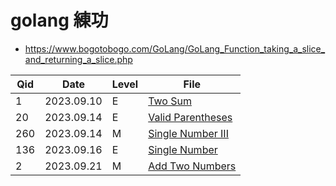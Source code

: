 
# golang 練功

- https://www.bogotobogo.com/GoLang/GoLang_Function_taking_a_slice_and_returning_a_slice.php


Qid  | Date       | Level | File
---- | ---------- | ----- | ---------------
1    | 2023.09.10 | E     | [Two Sum](./leetcode/TwoSum.go)
20   | 2023.09.14 | E     | [Valid Parentheses](./leetcode/ValidParentheses.go)
260  | 2023.09.14 | M     | [Single Number III](./leetcode/SingleNumberIII.go)
136  | 2023.09.16 | E     | [Single Number](./leetcode/SingleNumber.go)
2    | 2023.09.21 | M     | [Add Two Numbers](./leetcode/AddTwoNumbers.py)
